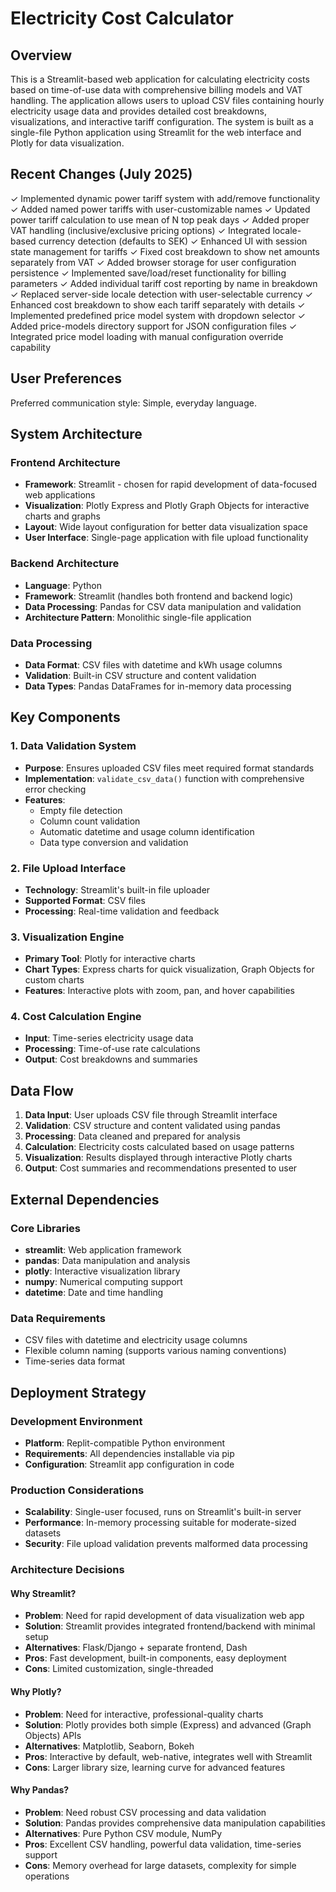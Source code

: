 # Electricity Cost Calculator

## Overview

This is a Streamlit-based web application for calculating electricity costs based on time-of-use data with comprehensive billing models and VAT handling. The application allows users to upload CSV files containing hourly electricity usage data and provides detailed cost breakdowns, visualizations, and interactive tariff configuration. The system is built as a single-file Python application using Streamlit for the web interface and Plotly for data visualization.

## Recent Changes (July 2025)

✓ Implemented dynamic power tariff system with add/remove functionality
✓ Added named power tariffs with user-customizable names
✓ Updated power tariff calculation to use mean of N top peak days
✓ Added proper VAT handling (inclusive/exclusive pricing options)
✓ Integrated locale-based currency detection (defaults to SEK)
✓ Enhanced UI with session state management for tariffs
✓ Fixed cost breakdown to show net amounts separately from VAT
✓ Added browser storage for user configuration persistence
✓ Implemented save/load/reset functionality for billing parameters
✓ Added individual tariff cost reporting by name in breakdown
✓ Replaced server-side locale detection with user-selectable currency
✓ Enhanced cost breakdown to show each tariff separately with details
✓ Implemented predefined price model system with dropdown selector
✓ Added price-models directory support for JSON configuration files
✓ Integrated price model loading with manual configuration override capability

## User Preferences

Preferred communication style: Simple, everyday language.

## System Architecture

### Frontend Architecture
- **Framework**: Streamlit - chosen for rapid development of data-focused web applications
- **Visualization**: Plotly Express and Plotly Graph Objects for interactive charts and graphs
- **Layout**: Wide layout configuration for better data visualization space
- **User Interface**: Single-page application with file upload functionality

### Backend Architecture
- **Language**: Python
- **Framework**: Streamlit (handles both frontend and backend logic)
- **Data Processing**: Pandas for CSV data manipulation and validation
- **Architecture Pattern**: Monolithic single-file application

### Data Processing
- **Data Format**: CSV files with datetime and kWh usage columns
- **Validation**: Built-in CSV structure and content validation
- **Data Types**: Pandas DataFrames for in-memory data processing

## Key Components

### 1. Data Validation System
- **Purpose**: Ensures uploaded CSV files meet required format standards
- **Implementation**: `validate_csv_data()` function with comprehensive error checking
- **Features**: 
  - Empty file detection
  - Column count validation
  - Automatic datetime and usage column identification
  - Data type conversion and validation

### 2. File Upload Interface
- **Technology**: Streamlit's built-in file uploader
- **Supported Format**: CSV files
- **Processing**: Real-time validation and feedback

### 3. Visualization Engine
- **Primary Tool**: Plotly for interactive charts
- **Chart Types**: Express charts for quick visualization, Graph Objects for custom charts
- **Features**: Interactive plots with zoom, pan, and hover capabilities

### 4. Cost Calculation Engine
- **Input**: Time-series electricity usage data
- **Processing**: Time-of-use rate calculations
- **Output**: Cost breakdowns and summaries

## Data Flow

1. **Data Input**: User uploads CSV file through Streamlit interface
2. **Validation**: CSV structure and content validated using pandas
3. **Processing**: Data cleaned and prepared for analysis
4. **Calculation**: Electricity costs calculated based on usage patterns
5. **Visualization**: Results displayed through interactive Plotly charts
6. **Output**: Cost summaries and recommendations presented to user

## External Dependencies

### Core Libraries
- **streamlit**: Web application framework
- **pandas**: Data manipulation and analysis
- **plotly**: Interactive visualization library
- **numpy**: Numerical computing support
- **datetime**: Date and time handling

### Data Requirements
- CSV files with datetime and electricity usage columns
- Flexible column naming (supports various naming conventions)
- Time-series data format

## Deployment Strategy

### Development Environment
- **Platform**: Replit-compatible Python environment
- **Requirements**: All dependencies installable via pip
- **Configuration**: Streamlit app configuration in code

### Production Considerations
- **Scalability**: Single-user focused, runs on Streamlit's built-in server
- **Performance**: In-memory processing suitable for moderate-sized datasets
- **Security**: File upload validation prevents malformed data processing

### Architecture Decisions

#### Why Streamlit?
- **Problem**: Need for rapid development of data visualization web app
- **Solution**: Streamlit provides integrated frontend/backend with minimal setup
- **Alternatives**: Flask/Django + separate frontend, Dash
- **Pros**: Fast development, built-in components, easy deployment
- **Cons**: Limited customization, single-threaded

#### Why Plotly?
- **Problem**: Need for interactive, professional-quality charts
- **Solution**: Plotly provides both simple (Express) and advanced (Graph Objects) APIs
- **Alternatives**: Matplotlib, Seaborn, Bokeh
- **Pros**: Interactive by default, web-native, integrates well with Streamlit
- **Cons**: Larger library size, learning curve for advanced features

#### Why Pandas?
- **Problem**: Need robust CSV processing and data validation
- **Solution**: Pandas provides comprehensive data manipulation capabilities
- **Alternatives**: Pure Python CSV module, NumPy
- **Pros**: Excellent CSV handling, powerful data validation, time-series support
- **Cons**: Memory overhead for large datasets, complexity for simple operations